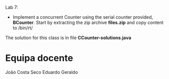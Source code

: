 

Lab 7:

* Implement a concurrent Counter using the serial counter provided, __BCounter__.
Start by extracting the zip archive __files.zip__ and copy content to
<your verifast root path>/bin/rt/

The solution for this class is in file __CCounter-solutions.java__

# Equipa docente

João Costa Seco
Eduardo Geraldo

